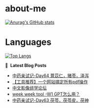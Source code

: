# about-me
[![Anurag's GitHub stats](https://github-readme-stats.vercel.app/api?username=whitewatercn)](https://github.com/anuraghazra/github-readme-stats)

# Languages
[![Top Langs](https://github-readme-stats.vercel.app/api/top-langs/?username=whitewatercn)](https://github.com/anuraghazra/github-readme-stats)

📕 &nbsp;**Latest Blog Posts**
<!-- BLOG-POST-LIST:START -->
- [中药亲试记-Day64 薏苡仁，猪苓，泽泻](https://forum.beginner.center/t/topic/1290/1)
- [【工具推荐】一个网站搞定所有pdf操作](https://forum.beginner.center/t/topic/1289/1)
- [中文影像组学论坛](https://forum.beginner.center/t/topic/1288/1)
- [week week tool -W1 GPT怎么用？](https://forum.beginner.center/t/topic/1287/1)
- [中药亲试记-Day63 茯苓，茯苓皮，茯神](https://forum.beginner.center/t/topic/1286/1)
<!-- BLOG-POST-LIST:END -->
